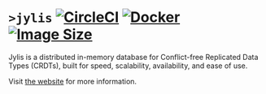 # `>jylis` [![CircleCI](https://circleci.com/gh/jemc/jylis.svg?style=shield)](https://circleci.com/gh/jemc/jylis) [![Docker](https://img.shields.io/docker/automated/jemc/jylis.svg)](https://hub.docker.com/r/jemc/jylis) [![Image Size](https://img.shields.io/microbadger/image-size/jemc/jylis/latest.svg)](https://microbadger.com/images/jemc/jylis)

Jylis is a distributed in-memory database for
Conflict-free Replicated Data Types (CRDTs),
built for speed, scalability, availability, and ease of use.

Visit [the website](https://jemc.github.io/jylis/) for more information.
